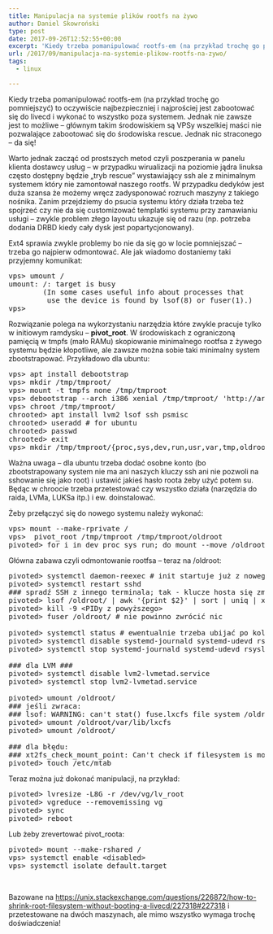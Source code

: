 ```yaml
---
title: Manipulacja na systemie plików rootfs na żywo
author: Daniel Skowroński
type: post
date: 2017-09-26T12:52:55+00:00
excerpt: 'Kiedy trzeba pomanipulować rootfs-em (na przykład trochę go pomniejszyć) to oczywiście najbezpieczniej i najprościej jest zabootować się do livecd i wykonać to wszystko poza systemem. Jednak nie zawsze jest to możliwe - głównym takim środowiskiem są VPSy wszelkiej maści nie pozwalające zabootować się do środowiska rescue. Jednak nic straconego - da się!'
url: /2017/09/manipulacja-na-systemie-plikow-rootfs-na-zywo/
tags:
  - linux

---
```

Kiedy trzeba pomanipulować rootfs-em (na przykład trochę go pomniejszyć) to oczywiście najbezpieczniej i najprościej jest zabootować się do livecd i wykonać to wszystko poza systemem. Jednak nie zawsze jest to możliwe &#8211; głównym takim środowiskiem są VPSy wszelkiej maści nie pozwalające zabootować się do środowiska rescue. Jednak nic straconego &#8211; da się!

Warto jednak zacząć od prostszych metod czyli poszperania w panelu klienta dostawcy usług &#8211; w przypadku wirualizacji na poziomie jądra linuksa często dostępny będzie &#8222;tryb rescue&#8221; wystawiający ssh ale z minimalnym systemem który nie zamontował naszego rootfs. W przypadku dedyków jest duża szansa że możemy wręcz zadysponować rozruch maszyny z takiego nośnika. Zanim przejdziemy do psucia systemu który działa trzeba też spojrzeć czy nie da się customizować templatki systemu przy zamawianiu usługi &#8211; zwykle problem złego layoutu ukazuje się od razu (np. potrzeba dodania DRBD kiedy cały dysk jest popartycjonowany).

Ext4 sprawia zwykle problemy bo nie da się go w locie pomniejszać &#8211; trzeba go najpierw odmontować. Ale jak wiadomo dostaniemy taki przyjemny komunikat:

<pre class="lang:sh EnlighterJSRAW">vps&gt; umount /
umount: /: target is busy
        (In some cases useful info about processes that
         use the device is found by lsof(8) or fuser(1).)
vps&gt;</pre>

Rozwiązanie polega na wykorzystaniu narzędzia które zwykle pracuje tylko w initiowym ramdysku &#8211; **pivot_root**. W środowiskach z ograniczoną pamięcią w tmpfs (mało RAMu) skopiowanie minimalnego rootfsa z żywego systemu będzie kłopotliwe, ale zawsze można sobie taki minimalny system zbootstrapować. Przykładowo dla ubuntu:

<pre class="lang:sh EnlighterJSRAW">vps&gt; apt install debootstrap
vps&gt; mkdir /tmp/tmproot/
vps&gt; mount -t tmpfs none /tmp/tmproot
vps&gt; debootstrap --arch i386 xenial /tmp/tmproot/ 'http://archive.ubuntu.com/ubuntu'
vps&gt; chroot /tmp/tmproot/
chrooted&gt; apt install lvm2 lsof ssh psmisc 
chrooted&gt; useradd # for ubuntu
chrooted&gt; passwd
chrooted&gt; exit
vps&gt; mkdir /tmp/tmproot/{proc,sys,dev,run,usr,var,tmp,oldroot}</pre>

Ważna uwaga &#8211; dla ubuntu trzeba dodać osobne konto (bo zbootstrapowany system nie ma ani naszych kluczy ssh ani nie pozwoli na sshowanie się jako root) i ustawić jakieś hasło roota żeby użyć potem su. Będąc w chroocie trzeba przetestować czy wszystko działa (narzędzia do raida, LVMa, LUKSa itp.) i ew. doinstalować.

Żeby przełączyć się do nowego systemu należy wykonać:

<pre class="lang:default EnlighterJSRAW">vps&gt; mount --make-rprivate / 
vps&gt;  pivot_root /tmp/tmproot /tmp/tmproot/oldroot
pivoted&gt; for i in dev proc sys run; do mount --move /oldroot/$i /$i; done</pre>

Główna zabawa czyli odmontowanie rootfsa &#8211; teraz na /oldroot:

<pre class="lang:default EnlighterJSRAW ">pivoted&gt; systemctl daemon-reexec # init startuje już z nowego rootfs
pivoted&gt; systemctl restart sshd
### spradź SSH z innego terminala; tak - klucze hosta się zmienią i ssh będzie narzekać ###
pivoted&gt; lsof /oldroot/ | awk '{print $2}' | sort | uniq | xargs
pivoted&gt; kill -9 &lt;PIDy z powyższego&gt;
pivoted&gt; fuser /oldroot/ # nie powinno zwrócić nic

pivoted&gt; systemctl status # ewentualnie trzeba ubijać po kolei usługi
pivoted&gt; systemctl disable systemd-journald systemd-udevd rsyslog.service systemd-timesyncd udev
pivoted&gt; systemctl stop systemd-journald systemd-udevd rsyslog.service systemd-timesyncd udev

### dla LVM ###
pivoted&gt; systemctl disable lvm2-lvmetad.service
pivoted&gt; systemctl stop lvm2-lvmetad.service

pivoted&gt; umount /oldroot/
### jeśli zwraca:
### lsof: WARNING: can't stat() fuse.lxcfs file system /oldroot/var/lib/lxcfs
pivoted&gt; umount /oldroot/var/lib/lxcfs
pivoted&gt; umount /oldroot/

### dla błędu:
### xt2fs_check_mount_point: Can't check if filesystem is mounted due to missing mtab file while determining whether /dev/vg/lv_root is mounted.
pivoted&gt; touch /etc/mtab</pre>

Teraz można już dokonać manipulacji, na przykład:

<pre class="lang:default EnlighterJSRAW">pivoted&gt; lvresize -L8G -r /dev/vg/lv_root
pivoted&gt; vgreduce --removemissing vg
pivoted&gt; sync
pivoted&gt; reboot</pre>

Lub żeby zrevertować pivot_roota:

<pre class="lang:default EnlighterJSRAW">pivoted&gt; mount --make-rshared /
vps&gt; systemctl enable &lt;disabled&gt;
vps&gt; systemctl isolate default.target</pre>

&nbsp;

Bazowane na https://unix.stackexchange.com/questions/226872/how-to-shrink-root-filesystem-without-booting-a-livecd/227318#227318 i przetestowane na dwóch maszynach, ale mimo wszystko wymaga trochę doświadczenia!